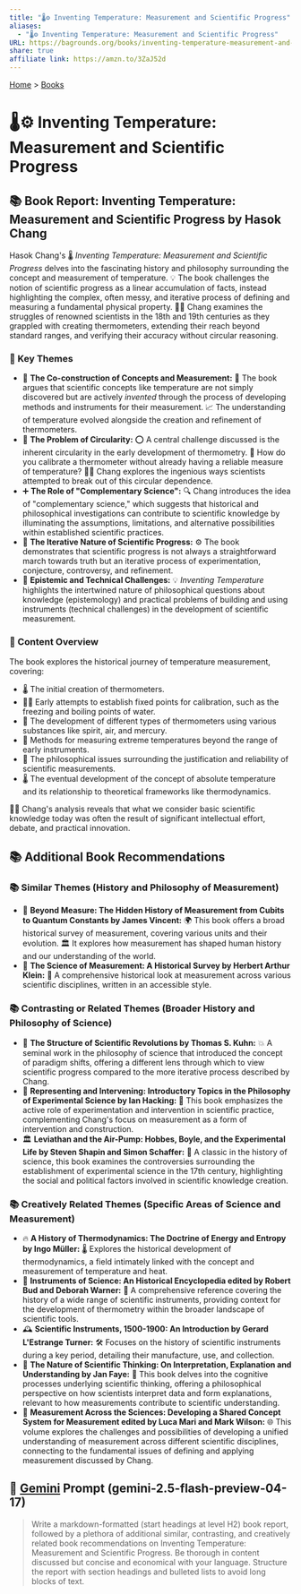 ```yaml
---
title: "🌡️⚙️ Inventing Temperature: Measurement and Scientific Progress"
aliases:
  - "🌡️⚙️ Inventing Temperature: Measurement and Scientific Progress"
URL: https://bagrounds.org/books/inventing-temperature-measurement-and-scientific-progress
share: true
affiliate link: https://amzn.to/3ZaJ52d
---
```

[Home](../index.md) > [Books](./index.md)  
# 🌡️⚙️ Inventing Temperature: Measurement and Scientific Progress  
## 📚 Book Report: Inventing Temperature: Measurement and Scientific Progress by Hasok Chang  
  
Hasok Chang's 🌡️ *Inventing Temperature: Measurement and Scientific Progress* delves into the fascinating history and philosophy surrounding the concept and measurement of temperature. 💡 The book challenges the notion of scientific progress as a linear accumulation of facts, instead highlighting the complex, often messy, and iterative process of defining and measuring a fundamental physical property. 👨‍🔬 Chang examines the struggles of renowned scientists in the 18th and 19th centuries as they grappled with creating thermometers, extending their reach beyond standard ranges, and verifying their accuracy without circular reasoning.  
  
### 📌 Key Themes  
  
* 🧩 **The Co-construction of Concepts and Measurement:** 🤝 The book argues that scientific concepts like temperature are not simply discovered but are actively *invented* through the process of developing methods and instruments for their measurement. 📈 The understanding of temperature evolved alongside the creation and refinement of thermometers.  
* 🔄 **The Problem of Circularity:** ⭕ A central challenge discussed is the inherent circularity in the early development of thermometry. 🤔 How do you calibrate a thermometer without already having a reliable measure of temperature? 👨‍🔬 Chang explores the ingenious ways scientists attempted to break out of this circular dependence.  
* ➕ **The Role of "Complementary Science":** 🔍 Chang introduces the idea of "complementary science," which suggests that historical and philosophical investigations can contribute to scientific knowledge by illuminating the assumptions, limitations, and alternative possibilities within established scientific practices.  
* 🔁 **The Iterative Nature of Scientific Progress:** ⚙️ The book demonstrates that scientific progress is not always a straightforward march towards truth but an iterative process of experimentation, conjecture, controversy, and refinement.  
* 🤔 **Epistemic and Technical Challenges:** 💡 *Inventing Temperature* highlights the intertwined nature of philosophical questions about knowledge (epistemology) and practical problems of building and using instruments (technical challenges) in the development of scientific measurement.  
  
### 📑 Content Overview  
  
The book explores the historical journey of temperature measurement, covering:  
  
* 🌡️ The initial creation of thermometers.  
* 🧊🔥 Early attempts to establish fixed points for calibration, such as the freezing and boiling points of water.  
* 🧪 The development of different types of thermometers using various substances like spirit, air, and mercury.  
* 🌋 Methods for measuring extreme temperatures beyond the range of early instruments.  
* 🧐 The philosophical issues surrounding the justification and reliability of scientific measurements.  
* 🌡️ The eventual development of the concept of absolute temperature and its relationship to theoretical frameworks like thermodynamics.  
  
👨‍🏫 Chang's analysis reveals that what we consider basic scientific knowledge today was often the result of significant intellectual effort, debate, and practical innovation.  
  
## 📚 Additional Book Recommendations  
  
### 📚 Similar Themes (History and Philosophy of Measurement)  
  
* 📏 **Beyond Measure: The Hidden History of Measurement from Cubits to Quantum Constants by James Vincent:** 🌍 This book offers a broad historical survey of measurement, covering various units and their evolution. 🏛️ It explores how measurement has shaped human history and our understanding of the world.  
* 🔬 **The Science of Measurement: A Historical Survey by Herbert Arthur Klein:** 📖 A comprehensive historical look at measurement across various scientific disciplines, written in an accessible style.  
  
### 📚 Contrasting or Related Themes (Broader History and Philosophy of Science)  
  
* 🔄 **The Structure of Scientific Revolutions by Thomas S. Kuhn:** 💥 A seminal work in the philosophy of science that introduced the concept of paradigm shifts, offering a different lens through which to view scientific progress compared to the more iterative process described by Chang.  
* 🧪 **Representing and Intervening: Introductory Topics in the Philosophy of Experimental Science by Ian Hacking:** 🔬 This book emphasizes the active role of experimentation and intervention in scientific practice, complementing Chang's focus on measurement as a form of intervention and construction.  
* 🏛️ **Leviathan and the Air-Pump: Hobbes, Boyle, and the Experimental Life by Steven Shapin and Simon Schaffer:** 📜 A classic in the history of science, this book examines the controversies surrounding the establishment of experimental science in the 17th century, highlighting the social and political factors involved in scientific knowledge creation.  
  
### 📚 Creatively Related Themes (Specific Areas of Science and Measurement)  
  
* 🔥 **A History of Thermodynamics: The Doctrine of Energy and Entropy by Ingo Müller:** 🌡️ Explores the historical development of thermodynamics, a field intimately linked with the concept and measurement of temperature and heat.  
* 🧰 **Instruments of Science: An Historical Encyclopedia edited by Robert Bud and Deborah Warner:** 📖 A comprehensive reference covering the history of a wide range of scientific instruments, providing context for the development of thermometry within the broader landscape of scientific tools.  
* 🕰️ **Scientific Instruments, 1500-1900: An Introduction by Gerard L'Estrange Turner:** 🛠️ Focuses on the history of scientific instruments during a key period, detailing their manufacture, use, and collection.  
* 🧠 **The Nature of Scientific Thinking: On Interpretation, Explanation and Understanding by Jan Faye:** 🤔 This book delves into the cognitive processes underlying scientific thinking, offering a philosophical perspective on how scientists interpret data and form explanations, relevant to how measurements contribute to scientific understanding.  
* 🤝 **Measurement Across the Sciences: Developing a Shared Concept System for Measurement edited by Luca Mari and Mark Wilson:** 🌐 This volume explores the challenges and possibilities of developing a unified understanding of measurement across different scientific disciplines, connecting to the fundamental issues of defining and applying measurement discussed by Chang.  
  
## 💬 [Gemini](../software/gemini.md) Prompt (gemini-2.5-flash-preview-04-17)  
> Write a markdown-formatted (start headings at level H2) book report, followed by a plethora of additional similar, contrasting, and creatively related book recommendations on Inventing Temperature: Measurement and Scientific Progress. Be thorough in content discussed but concise and economical with your language. Structure the report with section headings and bulleted lists to avoid long blocks of text.
